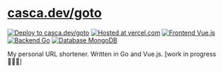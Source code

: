 # [casca.dev/goto](https://casca.dev/goto)

[![Deploy to casca.dev/goto](https://img.shields.io/github/deployments/casca/goto/Production?label=deploy%20to%20casca.dev%2Fgoto&logo=dependabot&style=flat-square)](https://casca.dev/goto)
[![Hosted at vercel.com](https://img.shields.io/badge/hosted%20at-vercel.com-black?logo=zeit&logoColor=black&style=flat-square)](https://vercel.com)
[![Frontend Vue.js](https://img.shields.io/badge/frontend-Vue.js-%2341b583?logo=Vue.js&style=flat-square)](https://vuejs.org)
[![Backend Go](https://img.shields.io/badge/backend-Go-%2300abd6?logo=Go&style=flat-square)](https://golang.org)
[![Database MongoDB](https://img.shields.io/badge/database-MongoDB-%2310aa50?logo=MongoDB&style=flat-square)](https://www.mongodb.com)

My personal URL shortener. Written in Go and Vue.js. [work in progress 👷🏻‍♂️]
